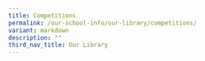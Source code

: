 ```yaml
---
title: Competitions
permalink: /our-school-info/our-library/competitions/
variant: markdown
description: ""
third_nav_title: Our Library
---
```

